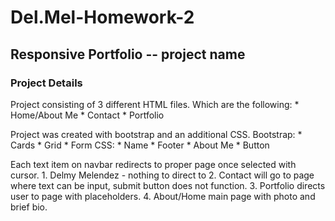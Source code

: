 # Del.Mel-Homework-2

## Responsive Portfolio -- project name
    
### Project Details

Project consisting of 3 different HTML files. Which are the following:
    * Home/About Me
    * Contact 
    * Portfolio

Project was created with bootstrap and an additional CSS.
Bootstrap:
    * Cards
    * Grid
    * Form
CSS:
    * Name
    * Footer
    * About Me
    * Button

Each text item on navbar redirects to proper page once selected with cursor. 
    1. Delmy Melendez - nothing to direct to
    2. Contact will go to page where text can be input, submit button does not function.
    3. Portfolio directs user to page with placeholders.
    4. About/Home main page with photo and brief bio.


